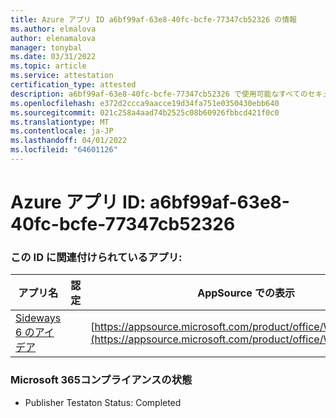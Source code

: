 ```yaml
---
title: Azure アプリ ID a6bf99af-63e8-40fc-bcfe-77347cb52326 の情報
ms.author: elmalova
author: elenamalova
manager: tonybal
ms.date: 03/31/2022
ms.topic: article
ms.service: attestation
certification_type: attested
description: a6bf99af-63e8-40fc-bcfe-77347cb52326 で使用可能なすべてのセキュリティおよびコンプライアンス情報。
ms.openlocfilehash: e372d2ccca9aacce19d34fa751e0350430ebb640
ms.sourcegitcommit: 021c258a4aad74b2525c08b60926fbbcd421f0c0
ms.translationtype: MT
ms.contentlocale: ja-JP
ms.lasthandoff: 04/01/2022
ms.locfileid: "64601126"
---
```

# <a name="azure-app-id-a6bf99af-63e8-40fc-bcfe-77347cb52326"></a>Azure アプリ ID: a6bf99af-63e8-40fc-bcfe-77347cb52326


### <a name="apps-associated-with-this-id"></a>この ID に関連付けられているアプリ:
| **アプリ名** | **認定** | **AppSource での表示** |
|--------------|---------------|-----------------------|
| [Sideways 6 のアイデア](../forward/WA200002782.md) |  | [https://appsource.microsoft.com/product/office/WA200002782](https://appsource.microsoft.com/product/office/WA200002782) |

### <a name="microsoft-365-app-compliance-status"></a>Microsoft 365コンプライアンスの状態
- Publisher Testaton Status: Completed
